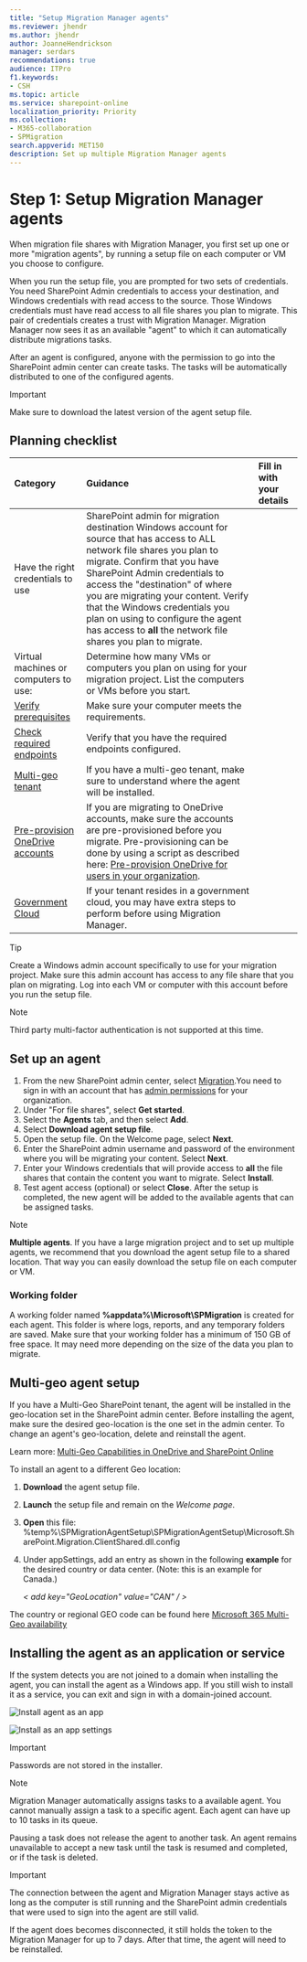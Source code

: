 ```yaml
---
title: "Setup Migration Manager agents"
ms.reviewer: jhendr
ms.author: jhendr
author: JoanneHendrickson
manager: serdars
recommendations: true
audience: ITPro
f1.keywords:
- CSH
ms.topic: article
ms.service: sharepoint-online
localization_priority: Priority
ms.collection: 
- M365-collaboration
- SPMigration
search.appverid: MET150
description: Set up multiple Migration Manager agents
---
```


# Step 1: Setup Migration Manager agents

When migration file shares with Migration Manager, you first set up one or more "migration agents", by running a setup file on each computer or VM you choose to configure. 

When you run the setup file, you are prompted for two sets of credentials.  You need SharePoint Admin credentials to access your destination, and Windows credentials with read access to the source. Those Windows credentials must have read access to all file shares you plan to migrate. This pair of credentials creates a trust with Migration Manager. Migration Manager now sees it as an available "agent" to which it can automatically distribute migrations tasks.

After an agent is configured, anyone with the permission to go into the SharePoint admin center can create tasks. The tasks will be automatically distributed to one of the configured agents.

> [!Important]
> Make sure to download the latest version of the agent setup file.

## Planning checklist

|Category|Guidance|Fill in with your details|
|:-----|:-----|:-----|
|Have the right credentials to use|SharePoint admin for migration destination Windows account for source that has access to ALL network file shares you plan to migrate. Confirm that you have SharePoint Admin credentials to access the "destination" of where you are migrating your content. Verify that the Windows credentials you plan on using to configure the agent has access to **all** the network file shares you plan to migrate.  |
|Virtual machines or computers to use:|Determine how many VMs or computers you plan on using for your migration project. List the computers or VMs before you start.|
|[Verify prerequisites](mm-prerequisites.md)|Make sure your computer meets the requirements.|
|[Check required endpoints](mm-prerequisites.md)|Verify that you have the required endpoints configured.|
|[Multi-geo tenant](#multi-geo-agent-setup)|If you have a multi-geo tenant, make sure to understand where the agent will be installed.|
|[Pre-provision OneDrive accounts](https://docs.microsoft.com/onedrive/pre-provision-accounts)|If you are migrating to OneDrive accounts, make sure the accounts are pre-provisioned before you migrate. Pre-provisioning can be done by using a script as described here: [Pre-provision OneDrive for users in your organization](https://docs.microsoft.com/onedrive/pre-provision-accounts).|
|[Government Cloud](mm-gov-cloud.md)|If your tenant resides in a government cloud, you may have extra steps to perform before using Migration Manager.|

>[!Tip]
>Create a Windows admin account specifically to use for your migration project. Make sure this admin account has access to any file share that you plan on migrating. Log into each VM or computer with this account before you run the setup file.

>[!NOTE]
>Third party multi-factor authentication is not supported at this time.

## Set up an agent

1. From the new SharePoint admin center, select [Migration](https://admin.microsoft.com/sharepoint?page=migrationCenter&modern).You need to sign in with an account that has [admin permissions](/sharepoint/sharepoint-admin-role) for your organization.
2. Under "For file shares", select **Get started**.
3. Select the **Agents** tab, and then select **Add**.
4. Select **Download agent setup file**.
5. Open the setup file. On the Welcome page, select **Next**.
6. Enter the SharePoint admin username and password of the environment where you will be migrating your content. Select **Next**.
7. Enter your Windows credentials that will provide access to **all** the file shares that contain the content you want to migrate. Select **Install**.
8. Test agent access (optional) or select **Close**.  After the setup is completed, the new agent will be added to the available agents that can be assigned tasks.

>[!Note]
>**Multiple agents**.  If you have a large migration project and to set up multiple agents, we recommend that you download the agent setup file to a shared location. That way you can easily download the setup file on each computer or VM.  


### Working folder

A working folder named **%appdata%\Microsoft\SPMigration** is created for each agent. This folder is where logs, reports, and any temporary folders are saved. Make sure that your working folder has a minimum of 150 GB of free space. It may need more depending on the size of the data you plan to migrate.

## Multi-geo agent setup

If you have a Multi-Geo SharePoint tenant, the agent will be installed in the geo-location set in the SharePoint admin center. Before installing the agent, make sure the desired geo-location is the one set in the admin center. To change an agent's geo-location, delete and reinstall the agent. 

Learn more: [Multi-Geo Capabilities in OneDrive and SharePoint Online](https://docs.microsoft.com/microsoft-365/enterprise/multi-geo-capabilities-in-onedrive-and-sharepoint-online-in-microsoft-365)

To install an agent to a different Geo location:

1. **Download** the agent setup file.
2. **Launch** the setup file and remain on the *Welcome page*.
3. **Open** this file:  %temp%\SPMigrationAgentSetup\SPMigrationAgentSetup\Microsoft.SharePoint.Migration.ClientShared.dll.config
4. Under appSettings, add an entry as shown in the following **example** for the desired country or data center. (Note: this is an example for Canada.) </br>

    *< add key="GeoLocation" value="CAN" / >*

The country or regional GEO code can be found here [Microsoft 365 Multi-Geo availability](https://docs.microsoft.com/microsoft-365/enterprise/microsoft-365-multi-geo)


## Installing the agent as an application or service

If the system detects you are not joined to a domain when installing the agent, you can install the agent as a Windows app.  If you still wish to install it as a service, you can exit and sign in with a domain-joined account.

![Install agent as an app](media/mm-agent-app.png)


![Install as an app settings](media/mm-agent-app-settings.png)

>[!Important]
> Passwords are not stored in the installer.

>[!NOTE]
> Migration Manager automatically assigns tasks to a available agent.  You cannot manually assign a task to a specific agent. Each agent can have up to 10 tasks in its queue.
>
>Pausing a task does not release the agent to another task. An agent remains unavailable to accept a new task until the task is resumed and completed, or if the task is deleted.


>[!Important]
>The connection between the agent and Migration Manager stays active as long as the computer is still running and the SharePoint admin credentials that were used to sign into the agent are still valid. 
>
>If the agent does becomes disconnected, it still holds the token to the Migration Manager for up to 7 days. After that time, the agent will need to be reinstalled.

